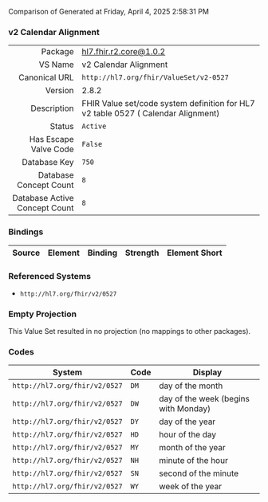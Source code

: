 Comparison of 
Generated at Friday, April 4, 2025 2:58:31 PM

### v2 Calendar Alignment

|      |     |
| ---: | --- |
| Package | hl7.fhir.r2.core@1.0.2 |
| VS Name | v2 Calendar Alignment |
| Canonical URL | `http://hl7.org/fhir/ValueSet/v2-0527` |
| Version | 2.8.2 |
| Description | FHIR Value set/code system definition for HL7 v2 table 0527 ( Calendar Alignment) |
| Status | `Active` |
| Has Escape Valve Code | `False` |
| Database Key | `750` |
| Database Concept Count | `8` |
| Database Active Concept Count | `8` |
### Bindings

| Source | Element | Binding | Strength | Element Short |
| ------ | ------- | ------- | -------- | ------------- |

### Referenced Systems

* `http://hl7.org/fhir/v2/0527`
### Empty Projection

This Value Set resulted in no projection (no mappings to other packages).

### Codes

| System | Code | Display |
| ------ | ---- | ------- |
| `http://hl7.org/fhir/v2/0527` | `DM` | day of the month |
| `http://hl7.org/fhir/v2/0527` | `DW` | day of the week (begins with Monday) |
| `http://hl7.org/fhir/v2/0527` | `DY` | day of the year |
| `http://hl7.org/fhir/v2/0527` | `HD` | hour of the day |
| `http://hl7.org/fhir/v2/0527` | `MY` | month of the year |
| `http://hl7.org/fhir/v2/0527` | `NH` | minute of the hour |
| `http://hl7.org/fhir/v2/0527` | `SN` | second of the minute |
| `http://hl7.org/fhir/v2/0527` | `WY` | week of the year |
